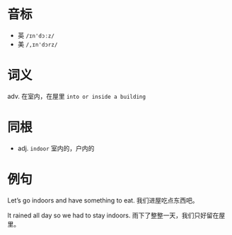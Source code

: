 # 音标

- 英 `/ɪn'dɔːz/`
- 美 `/,ɪn'dɔrz/`

# 词义

adv. 在室内，在屋里
`into or inside a building`

# 同根

- adj. `indoor` 室内的，户内的

# 例句

Let’s go indoors and have something to eat.
我们进屋吃点东西吧。

It rained all day so we had to stay indoors.
雨下了整整一天，我们只好留在屋里。


